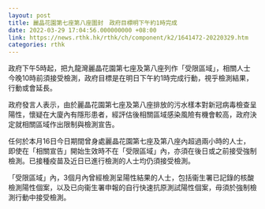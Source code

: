 ```yaml
---
layout: post
title: 麗晶花園第七座第八座圍封　政府目標明下午約1時完成
date: 2022-03-29 17:04:56.000000000 +08:00
link: https://news.rthk.hk/rthk/ch/component/k2/1641472-20220329.htm
categories: rthk
---
```


政府下午5時起，把九龍灣麗晶花園第七座及第八座列作「受限區域」，相關人士今晚10時前須接受檢測，政府目標是在明日下午約1時完成行動，視乎檢測結果，行動或會延長。
 
政府發言人表示，由於麗晶花園第七座及第八座排放的污水樣本對新冠病毒檢查呈陽性，懷疑在大廈內有隱形患者，經評估後相關區域感染風險有機會較高，政府決定就相關區域作出限制與檢測宣告。
 
任何於本月16日今日期間曾身處麗晶花園第七座及第八座內超過兩小時的人士，即使在「相關宣告」開始生效時不在「受限區域」內，亦須在後日或之前接受強制檢測。已接種疫苗及近日已進行檢測的人士均仍須接受檢測。

「受限區域」內，3個月內曾經檢測呈陽性結果的人士，包括衞生署已記錄的核酸檢測陽性個案，以及已向衞生署申報的自行快速抗原測試陽性個案，毋須於強制檢測行動中接受檢測。
